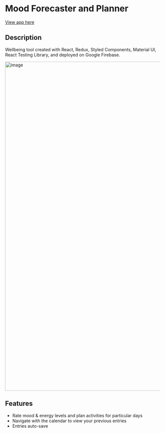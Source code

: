 # Mood Forecaster and Planner
[View app here](https://mood-forecaster-and-planner.web.app/)

## Description
Wellbeing tool created with React, Redux, Styled Components, Material UI, React Testing Library, and deployed on Google Firebase.

<img width="1070" alt="image" src="https://user-images.githubusercontent.com/65205646/187795960-b69efd60-5927-4cf8-80cf-f113e2a94468.png">

## Features
- Rate mood & energy levels and plan activities for particular days
- Navigate with the calendar to view your previous entries
- Entries auto-save
